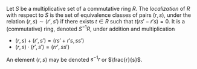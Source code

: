 Let $S$ be a multiplicative set of a commutative ring $R$. The *localization* of $R$ with respect to $S$ is the set of equivalence classes of pairs $(r, s)$, under the relation $(r, s) \sim (r', s')$ if there exists $t \in R$ such that $t(rs' - r's) = 0$. It is a (commutative) ring, denoted $S^{-1}R$, under addition and multiplication

- $(r, s) + (r', s') = (rs' + r's, ss')$
- $(r, s) \cdot (r', s') = (rr', ss')$

An element $(r, s)$ may be denoted $s^{-1}r$ or $\frac{r}{s}$.
